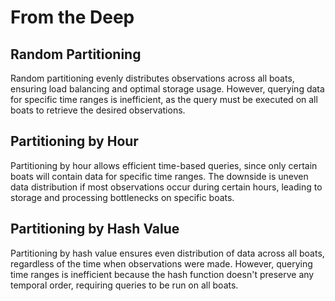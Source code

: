 # From the Deep

## Random Partitioning

Random partitioning evenly distributes observations across all boats, ensuring load balancing and optimal storage usage. However, querying data for specific time ranges is inefficient, as the query must be executed on all boats to retrieve the desired observations.

## Partitioning by Hour

Partitioning by hour allows efficient time-based queries, since only certain boats will contain data for specific time ranges. The downside is uneven data distribution if most observations occur during certain hours, leading to storage and processing bottlenecks on specific boats.

## Partitioning by Hash Value

Partitioning by hash value ensures even distribution of data across all boats, regardless of the time when observations were made. However, querying time ranges is inefficient because the hash function doesn't preserve any temporal order, requiring queries to be run on all boats.
